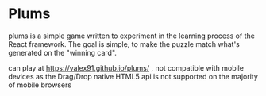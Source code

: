 # Plums

plums is a simple game written to experiment in the learning process of the React framework.
The goal is simple, to make the puzzle match what's generated on the "winning card".

can play at https://valex91.github.io/plums/ , not compatible with mobile devices as the Drag/Drop native HTML5 api is not supported on the majority of mobile browsers
